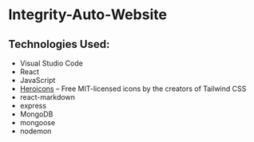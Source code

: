 # Integrity-Auto-Website

## Technologies Used:
- Visual Studio Code
- React
- JavaScript
- [Heroicons](https://heroicons.com) – Free MIT-licensed icons by the creators of Tailwind CSS
- react-markdown
- express
- MongoDB
- mongoose
- nodemon
